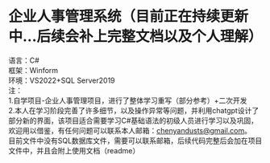 # 企业人事管理系统（目前正在持续更新中...后续会补上完整文档以及个人理解）
语言：C#  
框架：Winform  
环境：VS2022+SQL Server2019  
注：  
1.自学项目-企业人事管理项目，进行了整体学习重写（部分参考）+二次开发  
2.本人在学习阶段完善了许多细节，以及操作异常等问题，并利用chatgpt设计了部分新的界面，该项目适合需要学习C#基础语法的初级人员进行学习以及巩固，欢迎用以借鉴，有任何问题可以联系本人邮箱：chenyandusts@gmail.com。  
目前文件中没有SQL数据库文件，需要可以联系邮箱，后续代码完整后会加在项目文件中，并且会附上使用文档（readme）

